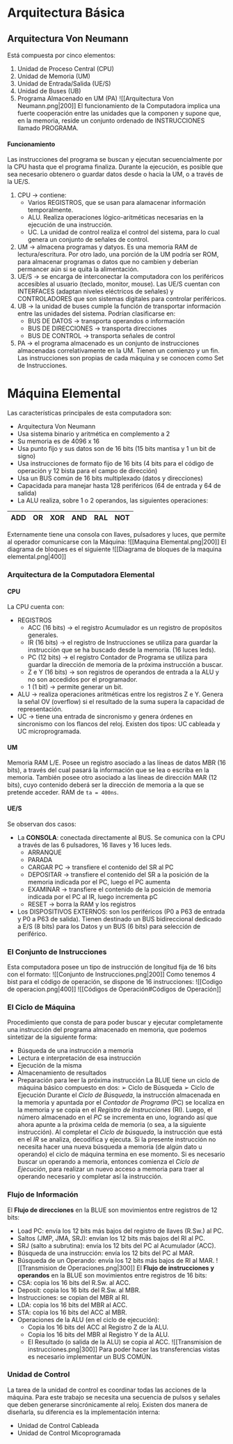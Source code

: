 # Arquitectura Básica
## Arquitectura Von Neumann
Está compuesta por cinco elementos:
1. Unidad de Proceso Central (CPU)
2. Unidad de Memoria (UM)
3. Unidad de Entrada/Salida (UE/S)
4. Unidad de Buses (UB)
5. Programa Almacenado en UM (PA)
![[Arquitectura Von Neumann.png|200]]
El funcionamiento de la Computadora implica una fuerte cooperación entre las unidades que la componen y supone que, en la memoria, reside un conjunto ordenado de INSTRUCCIONES llamado PROGRAMA.
#### Funcionamiento
Las instrucciones del programa se buscan y ejecutan secuencialmente por la CPU hasta que el programa finaliza. Durante la ejecución, es posible que sea necesario obtenero o guardar datos desde o hacia la UM, o a través de la UE/S.
1. CPU → contiene:
	- Varios REGISTROS, que se usan para alamacenar información temporalmente.
	- ALU. Realiza operaciones lógico-aritméticas necesarias en la ejecución de una instrucción.
	- UC. La unidad de control realiza el control del sistema, para lo cual genera un conjunto de señales de control.
2. UM → almacena programas y datyos. Es una memoria RAM de lectura/escritura. Por otro lado, una porción de la UM podría ser ROM, para almacenar programas o datos que no cambien y deberían permancer aún si se quita la alimentación.
3. UE/S → se encarga de interconectar la computadora con los periféricos accesibles al usuario (teclado, monitor, mouse). Las UE/S cuentan con INTERFACES (adaptan niveles eléctricos de señales) y CONTROLADORES que son sistemas digitales para controlar periféricos.
4. UB → la unidad de buses cumple la función de transportar información entre las unidades del sistema. Podrían clasificarse en:
	- BUS DE DATOS → transporta operandos o información
	- BUS DE DIRECCIONES → transporta direcciones
	- BUS DE CONTROL → transporta señales de control
5. PA → el programa almacenado es un conjunto de instrucciones almacenadas correlativamente en la UM. Tienen un comienzo y un fin. Las instrucciones son propias de cada máquina y se conocen como Set de Instrucciones.
# Máquina Elemental
Las características principales de esta computadora son:
- Arquitectura Von Neumann
- Usa sistema binario y aritmética en complemento a 2
- Su memoria es de 4096 x 16
- Usa punto fijo y sus datos son de 16 bits (15 bits mantisa y 1 un bit de signo)
- Usa instrucciones de formato fijo de 16 bits (4 bits para el código de operación y 12 bista para el campo de dirección)
- Usa un BUS común de 16 bits multiplexado (datos y direcciones)
- Capacidada para manejar hasta 128 periféricos (64 de entrada y 64 de salida)
- La ALU realiza, sobre 1 o 2 operandos, las siguientes operaciones:

| ADD | OR  | XOR | AND | RAL | NOT |
| --- | --- | --- | --- | --- | --- |
Externamente tiene una consola con llaves, pulsadores y luces, que permite al operador comunicarse con la Máquina:
![[Maquina Elemental.png|200]]
El diagrama de bloques es el siguiente
![[Diagrama de bloques de la maquina elemental.png|400]]
### Arquitectura de la Computadora Elemental
#### CPU
La CPU cuenta con:
- REGISTROS
	- ACC (16 bits) → el registro Acumulador es un registro de propósitos generales.
	- IR (16 bits) → el registro de Instrucciones se utiliza para guardar la instrucción que se ha buscado desde la memoria. (16 luces leds).
	- PC (12 bits) → el registro Contador de Programa se utiliza para guardar la dirección de memoria de la próxima instrucción a buscar.
	- Z e Y (16 bits) → son registros de operandos de entrada a la ALU y no son accedidos por el programador.
	- 1 (1 bit) → permite generar un bit.
- ALU → realiza operaciones aritméticas entre los registros Z e Y. Genera la señal OV (overflow) si el resultado de la suma supera la capacidad de representación.
- UC → tiene una entrada de sincronismo y genera órdenes en sincronismo con los flancos del reloj. Existen dos tipos: UC cableada y UC microprogramada.
#### UM
Memoria RAM L/E. Posee un registro asociado a las líneas de datos MBR (16 bits), a través del cual pasará la información que se lea o escriba en la memoria. También posee otro asociado a las líneas de dirección MAR (12 bits), cuyo contenido deberá ser la dirección de memoria a la que se pretende acceder. RAM de `ta = 400ns`.
#### UE/S
Se observan dos casos:
- La **CONSOLA**: conectada directamente al BUS. Se comunica con la CPU a través de las 6 pulsadores, 16 llaves y 16 luces leds.
	- ARRANQUE
	- PARADA
	- CARGAR PC → transfiere el contenido del SR al PC
	- DEPOSITAR → transfiere el contenido del SR a la posición de la memoria indicada por el PC, luego el PC aumenta
	- EXAMINAR → transfiere el contenido de la posición de memoria indicada por el PC al IR, luego incrementa pC
	- RESET → borra la RAM y los registros
- Los DISPOSITIVOS EXTERNOS: son los periféricos (P0 a P63 de entrada y P0 a P63 de salida). Tienen destinado un BUS bidireccional dedicado a E/S (8 bits) para los Datos y un BUS (6 bits) para selección de periférico.
### El Conjunto de Instrucciones
Esta computadora posee un tipo de instrucción de longitud fija de 16 bits con el formato:
![[Conjunto de Instrucciones.png|200]]
Como tenemos 4 bist para el código de operación, se dispone de 16 instrucciones:
![[Codigo de operacion.png|400]]
![[Códigos de Operación#Códigos de Operación]]
### El Ciclo de Máquina
Procedimiento que consta de   para poder buscar y ejecutar completamente una instrucción del programa almacenado en memoria, que podemos sintetizar de la siguiente forma:
- Búsqueda de una instrucción a memoria
- Lectura e interpretación de esa instrucción
- Ejecución de la misma
- Almacenamiento de resultados
- Preparación para leer la próxima instrucción
La BLUE tiene un ciclo de máquina básico compuesto en dos:
	➢ Ciclo de Búsqueda
	➢ Ciclo de Ejecución
Durante el *Ciclo de Búsqueda*, la instrucción almacenada en la memoria y apuntada por el *Contador de Programa* (PC) se localiza en la memoria y se copia en el *Registro de Instrucciones* (RI). Luego, el número almacenado en el *PC* se incrementa en uno, logrando así que ahora apunte a la próxima celda de memoria (o sea, a la siguiente instrucción).
Al completar el *Ciclo de búsqueda*, la instrucción que está en el *IR* se analiza, decodifica y ejecuta. Si la presente instrucción no necesita hacer una nueva búsqueda a memoria (de algún dato u operando) el ciclo de máquina termina en ese momento.
Si es necesario buscar un operando a memoria, entonces comienza el *Ciclo de Ejecución*, para realizar un nuevo acceso a memoria para traer al operando necesario y completar así la instrucción.
### Flujo de Información
El **Flujo de direcciones** en la BLUE son movimientos entre registros de 12 bits:
- Load PC: envía los 12 bits más bajos del registro de llaves (R.Sw.) al PC. 
- Saltos (JMP, JMA, SRJ): envían los 12 bits más bajos del RI al PC. 
- SRJ (salto a subrutina): envía los 12 bits del PC al Acumulador (ACC). 
- Búsqueda de una instrucción: envía los 12 bits del PC al MAR. 
- Búsqueda de un Operando: envía los 12 bits más bajos de RI al MAR.
![[Transmision de Operaciones.png|300]]
El **Flujo de instrucciones y operandos** en la BLUE son movimientos entre registros de 16 bits:
- CSA: copia los 16 bits del R.Sw. al ACC. 
- Deposit: copia los 16 bits del R.Sw. al MBR. 
- Instrucciones: se copian del MBR al RI. 
- LDA: copia los 16 bits del MBR al ACC. 
- STA: copia los 16 bits del ACC al MBR. 
- Operaciones de la ALU (en el ciclo de ejecución): 
	- Copia los 16 bits del ACC al Registro Z de la ALU. 
	- Copia los 16 bits del MBR al Registro Y de la ALU. 
	- El Resultado (o salida de la ALU) se copia al ACC.
![[Transmision de instrucciones.png|300]]
Para poder hacer las transferencias vistas es necesario implementar un BUS COMÚN.
### Unidad de Control
La tarea de la unidad de control es coordinar todas las acciones de la máquina. Para este trabajo se necesita una secuencia de pulsos y señales que deben generarse sincrónicamente al reloj.
Existen dos manera de diseñarla, su diferencia es la implementación interna:
- Unidad de Control Cableada
- Unidad de Control Micoprogramada
